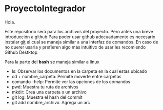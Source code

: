 # ProyectoIntegrador

Hola.


Este repositorio será para los archivos del proyecto. Pero antes una breve introducción a github
Para poder usar github adecuadamente es necesario instalar [git](https://github.com/mouredev/hello-git?tab=readme-ov-file) el cual se maneja similar a una interfaz de comandos. En caso de no querer usarla y prefieren algo más intuitivo de usar les recomiendo Github Destktop. 


Para la parte del __bash__ se maneja similar a linux
* ls: Observar los documentos en la carpeta en la cual estas ubicado  
* cd + nombre_carpeta\: Permite moverte entre carpetas
* comando -help: Permite ver las opciones de los comandos
* pwd: Muestra tu ruta de archivos
* mkdir: Crea una carpeta o un archivo
* git log: Muestra el hash del commit
* git add nombre_archivo: Agrega un arc
